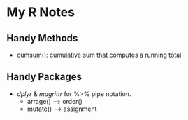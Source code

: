 # My R Notes

## Handy Methods
- cumsum(): cumulative sum that computes a running total


## Handy Packages
- <i>dplyr</i> & <i>magrittr</i> for %>% pipe notation.
  - arrage() --> order() 
  - mutate() --> assignment
